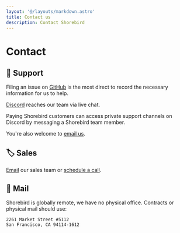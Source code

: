 ```yaml
---
layout: '@/layouts/markdown.astro'
title: Contact us
description: Contact Shorebird
---
```


# Contact

## 🛟 Support

Filing an issue on
[GitHub](https://github.com/shorebirdtech/shorebird/issues/new/choose) is the
most direct to record the necessary information for us to help.

[Discord](https://discord.gg/shorebird) reaches our team via live chat.

Paying Shorebird customers can access private support channels on Discord by
messaging a Shorebird team member.

You're also welcome to [email us](mailto:contact@shorebird.dev).

## 🏷️ Sales

[Email](mailto:contact@shorebird.dev) our sales team or
[schedule a call](https://calendly.com/d/cmtb-j7m-qpb/shorebird-sales).

## 🐌 Mail

Shorebird is globally remote, we have no physical office. Contracts or physical
mail should use:

```
2261 Market Street #5112
San Francisco, CA 94114-1612
```
